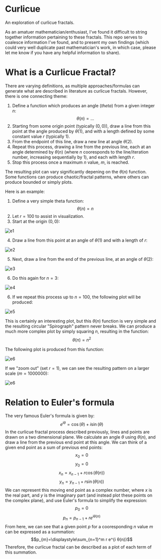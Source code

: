 # Curlicue
An exploration of curlicue fractals.

As an amatuer mathematician/enthusiast, I've found it difficult to string together information pertaining to these fractals. This repo serves to coalesce information I've found, and to present my own findings (which could very well duplicate past mathematician's work, in which case, please let me know if you have any helpful information to share).

# What is a Curlicue Fractal?
There are varying definitions, as multiple approaches/formulas can generate what are described in literature as curlicue fractals. However, there is one connecting theme:
1. Define a function which produces an angle (*theta*) from a given integer $`n`$:  $$θ(n)= ...$$
2. Starting from some origin point (typically $`(0, 0)`$), draw a line from this point at the angle produced by $`θ(1)`$, and with a length defined by some constant value $`r`$ (typically $`1`$).
3. From the endpoint of this line, draw a new line at angle $`θ(2)`$.
4. Repeat this process, drawing a line from the previous line, each at an angle determined by $`θ(n)`$ (where $`n`$ cooresponds to the line/iteration number, increasing sequentially by $`1`$), and each with length $`r`$.
5. Stop this process once a maximum $`n`$ value, $`m`$, is reached.

The resulting plot can vary significantly depening on the $`θ(n)`$ function. Some functions can produce chaotic/fractal patterns, where others can produce bounded or simply plots.

Here is an example:
1. Define a very simple theta function: $$θ(n)=n$$
2. Let $`r=100`$ to assist in visualization.
3. Start at the origin $`(0, 0)`$:

![e1](media/e1.png)

4. Draw a line from this point at an angle of $`θ(1)`$ and with a length of $`r`$:

![e2](media/e2.png)

5. Next, draw a line from the end of the previous line, at an angle of $`θ(2)`$:

![e3](media/e3.png)

6. Do this again for $`n=3`$:

![e4](media/e4.png)

6. If we repeat this process up to $`n=100`$, the following plot will be produced:

![e5](media/e5.png)

This is certainly an interesting plot, but this $`θ(n)`$ function is very simple and the resulting circular "Spirograph" pattern never breaks. We can produce a much more complex plot by simply squaring $`n`$, resulting in the function: $$θ(n)=n^2$$

The following plot is produced from this function:

![e6](media/e6.png)

If we "zoom out" (set $`r=1`$), we can see the resulting pattern on a larger scale ($`m=1000000`$):

![e6](media/e7.png)

# Relation to Euler's formula
The very famous Euler's formula is given by: $$e^{i θ}=\cos(θ) + i \sin(θ)$$
In the curlicue fractal process described previously, lines and points are drawn on a two dimensional plane. We calculate an angle $`θ`$ using $`θ(n)`$, and draw a line from the previous end point at this angle. We can think of a given end point as a sum of previous end points:
$$x_{0}=0$$
$$y_{0}=0$$
$$x_{n}=x_{n - 1} + r \cos(θ(n))$$
$$y_{n}=y_{n - 1} + r \sin(θ(n))$$
We can represent this moving end point as a complex number, where $`x`$ is the real part, and $`y`$ is the imaginary part (and instead plot these points on the complex plane), and use Euler's formula to simplify the expression:
$$p_{0}=0$$
$$p_{n}=p_{n - 1} + r e^{i θ(n)}$$
From here, we can see that a given point $`p`$ for a cooresponding $`n`$ value $`m`$ can be expressed as a summation: $$p_{m}=\displaystyle\sum_{n=1}^m r e^{i θ(n)}$$
Therefore, the curlicue fractal can be described as a plot of each term of this summation.
